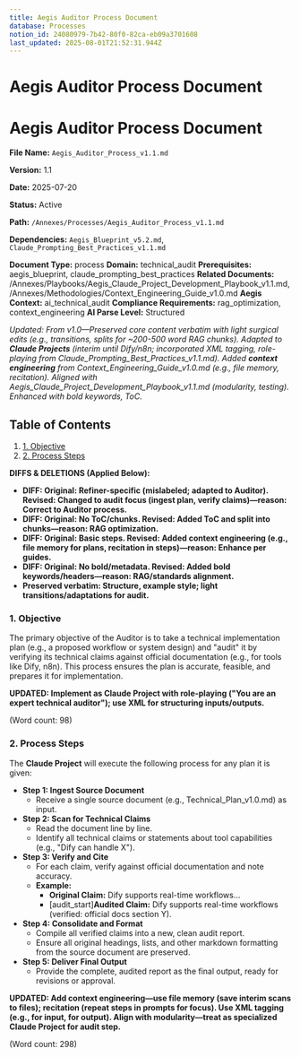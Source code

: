 ```yaml
---
title: Aegis Auditor Process Document
database: Processes
notion_id: 24080979-7b42-80f0-82ca-eb09a3701608
last_updated: 2025-08-01T21:52:31.944Z
---
```


# Aegis Auditor Process Document


# Aegis Auditor Process Document


**File Name:** `Aegis_Auditor_Process_v1.1.md`


**Version:** 1.1


**Date:** 2025-07-20


**Status:** Active


**Path:** `/Annexes/Processes/Aegis_Auditor_Process_v1.1.md`


**Dependencies:** `Aegis_Blueprint_v5.2.md`, `Claude_Prompting_Best_Practices_v1.1.md`


**Document Type:** process
**Domain:** technical_audit
**Prerequisites:** aegis_blueprint, claude_prompting_best_practices
**Related Documents:** /Annexes/Playbooks/Aegis_Claude_Project_Development_Playbook_v1.1.md, /Annexes/Methodologies/Context_Engineering_Guide_v1.0.md
**Aegis Context:** ai_technical_audit
**Compliance Requirements:** rag_optimization, context_engineering
**AI Parse Level:** Structured


_Updated: From v1.0—Preserved core content verbatim with light surgical edits (e.g., transitions, splits for ~200-500 word RAG chunks). Adapted to_ _**Claude Projects**_ _(interim until Dify/n8n; incorporated XML tagging, role-playing from Claude_Prompting_Best_Practices_v1.1.md). Added_ _**context engineering**_ _from Context_Engineering_Guide_v1.0.md (e.g., file memory, recitation). Aligned with Aegis_Claude_Project_Development_Playbook_v1.1.md (modularity, testing). Enhanced with bold keywords, ToC._


## Table of Contents

1. [1. Objective](https://www.notion.so/238809797b42809ea93ce2bd1a8abefa?v=238809797b42803f89b2000cb0cd8e50&p=240809797b4280f082caeb09a3701608&pm=s#1-objective)
2. [2. Process Steps](https://www.notion.so/238809797b42809ea93ce2bd1a8abefa?v=238809797b42803f89b2000cb0cd8e50&p=240809797b4280f082caeb09a3701608&pm=s#2-process-steps)

**DIFFS & DELETIONS (Applied Below):**

- **DIFF: Original: Refiner-specific (mislabeled; adapted to Auditor). Revised: Changed to audit focus (ingest plan, verify claims)—reason: Correct to Auditor process.**
- **DIFF: Original: No ToC/chunks. Revised: Added ToC and split into chunks—reason: RAG optimization.**
- **DIFF: Original: Basic steps. Revised: Added context engineering (e.g., file memory for plans, recitation in steps)—reason: Enhance per guides.**
- **DIFF: Original: No bold/metadata. Revised: Added bold keywords/headers—reason: RAG/standards alignment.**
- **Preserved verbatim: Structure, example style; light transitions/adaptations for audit.**

### 1. Objective


The primary objective of the Auditor is to take a technical implementation plan (e.g., a proposed workflow or system design) and \"audit\" it by verifying its technical claims against official documentation (e.g., for tools like Dify, n8n). This process ensures the plan is accurate, feasible, and prepares it for implementation.


**UPDATED: Implement as Claude Project with role-playing (\"You are an expert technical auditor\"); use XML for structuring inputs/outputs.**


(Word count: 98)


### 2. Process Steps


The **Claude Project** will execute the following process for any plan it is given:

- **Step 1: Ingest Source Document**
    - Receive a single source document (e.g., Technical_Plan_v1.0.md) as input.
- **Step 2: Scan for Technical Claims**
    - Read the document line by line.
    - Identify all technical claims or statements about tool capabilities (e.g., \"Dify can handle X\").
- **Step 3: Verify and Cite**
    - For each claim, verify against official documentation and note accuracy.
    - **Example:**
        - **Original Claim:** Dify supports real-time workflows...
        - [audit_start]**Audited Claim:** Dify supports real-time workflows (verified: official docs section Y).
- **Step 4: Consolidate and Format**
    - Compile all verified claims into a new, clean audit report.
    - Ensure all original headings, lists, and other markdown formatting from the source document are preserved.
- **Step 5: Deliver Final Output**
    - Provide the complete, audited report as the final output, ready for revisions or approval.

**UPDATED: Add context engineering—use file memory (save interim scans to files); recitation (repeat steps in prompts for focus). Use XML tagging (e.g., <plan> for input, <audit> for output). Align with modularity—treat as specialized Claude Project for audit step.**


(Word count: 298)

